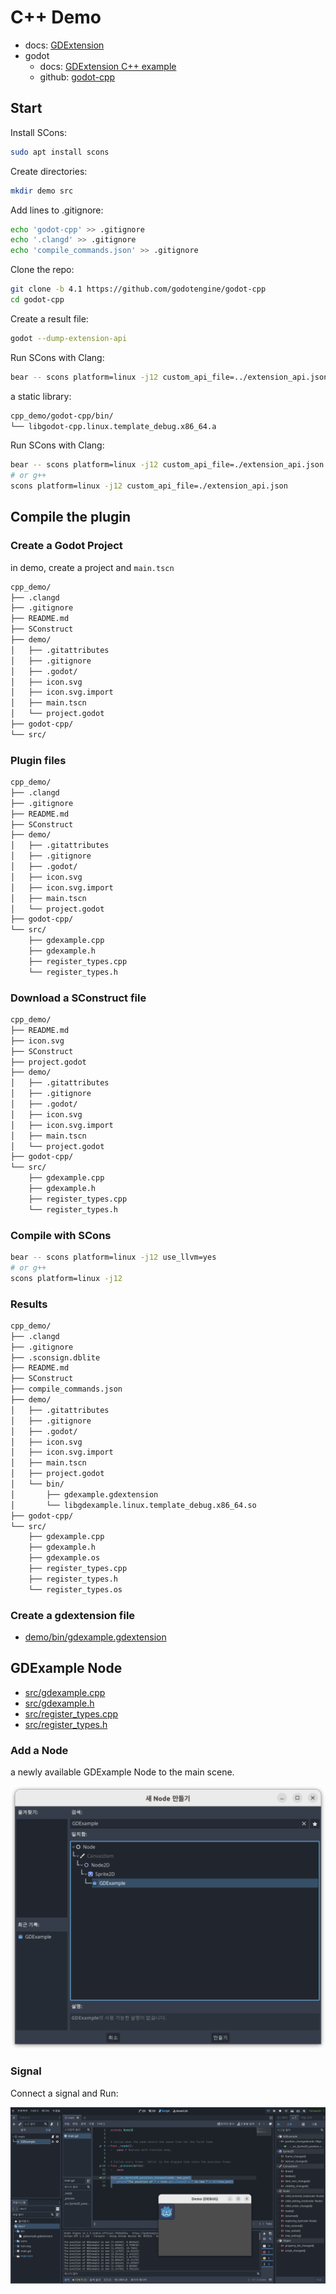 # C++ Demo

- docs: [GDExtension](/docs/gdextension.md)
- godot
  - docs: [GDExtension C++ example](https://docs.godotengine.org/en/stable/tutorials/scripting/gdextension/gdextension_cpp_example.html)
  - github: [godot-cpp](https://github.com/godotengine/godot-cpp)

## Start

Install SCons:

```bash
sudo apt install scons
```

Create directories:

```bash
mkdir demo src
```

Add lines to .gitignore:

```bash
echo 'godot-cpp' >> .gitignore
echo '.clangd' >> .gitignore
echo 'compile_commands.json' >> .gitignore
```

Clone the repo:

```bash
git clone -b 4.1 https://github.com/godotengine/godot-cpp
cd godot-cpp
```

Create a result file:

```bash
godot --dump-extension-api
```

Run SCons with Clang:

```bash
bear -- scons platform=linux -j12 custom_api_file=../extension_api.json use_llvm=yes
```

a static library:

```bash
cpp_demo/godot-cpp/bin/
└── libgodot-cpp.linux.template_debug.x86_64.a
```

Run SCons with Clang:

```bash
bear -- scons platform=linux -j12 custom_api_file=./extension_api.json use_llvm=yes
# or g++
scons platform=linux -j12 custom_api_file=./extension_api.json
```

## Compile the plugin

### Create a Godot Project

in demo, create a project and `main.tscn`

```bash
cpp_demo/
├── .clangd
├── .gitignore
├── README.md
├── SConstruct
├── demo/
│   ├── .gitattributes
│   ├── .gitignore
│   ├── .godot/
│   ├── icon.svg
│   ├── icon.svg.import
│   ├── main.tscn
│   └── project.godot
├── godot-cpp/
└── src/
```

### Plugin files

```bash
cpp_demo/
├── .clangd
├── .gitignore
├── README.md
├── SConstruct
├── demo/
│   ├── .gitattributes
│   ├── .gitignore
│   ├── .godot/
│   ├── icon.svg
│   ├── icon.svg.import
│   ├── main.tscn
│   └── project.godot
├── godot-cpp/
└── src/
    ├── gdexample.cpp
    ├── gdexample.h
    ├── register_types.cpp
    └── register_types.h
```

### Download a SConstruct file

```bash
cpp_demo/
├── README.md
├── icon.svg
├── SConstruct
├── project.godot
├── demo/
│   ├── .gitattributes
│   ├── .gitignore
│   ├── .godot/
│   ├── icon.svg
│   ├── icon.svg.import
│   ├── main.tscn
│   └── project.godot
├── godot-cpp/
└── src/
    ├── gdexample.cpp
    ├── gdexample.h
    ├── register_types.cpp
    └── register_types.h
```

### Compile with SCons

```bash
bear -- scons platform=linux -j12 use_llvm=yes
# or g++
scons platform=linux -j12
```

### Results

```bash
cpp_demo/
├── .clangd
├── .gitignore
├── .sconsign.dblite
├── README.md
├── SConstruct
├── compile_commands.json
├── demo/
│   ├── .gitattributes
│   ├── .gitignore
│   ├── .godot/
│   ├── icon.svg
│   ├── icon.svg.import
│   ├── main.tscn
│   ├── project.godot
│   └── bin/
│       ├── gdexample.gdextension
│       └── libgdexample.linux.template_debug.x86_64.so
├── godot-cpp/
└── src/
    ├── gdexample.cpp
    ├── gdexample.h
    ├── gdexample.os
    ├── register_types.cpp
    ├── register_types.h
    └── register_types.os
```

### Create a gdextension file

- [demo/bin/gdexample.gdextension](demo/bin/gdexample.gdextension)

## GDExample Node

- [src/gdexample.cpp](src/gdexample.cpp)
- [src/gdexample.h](src/gdexample.h)
- [src/register_types.cpp](src/register_types.cpp)
- [src/register_types.h](src/register_types.h)

### Add a Node

a newly available GDExample Node to the main scene.

![](images/gdexample.node.png)

### Signal

Connect a signal and Run:

![](images/demo.png)

